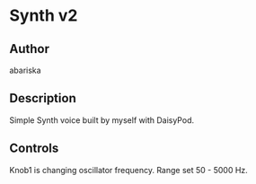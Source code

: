 # Synth v2

## Author

abariska


## Description
Simple Synth voice built by myself with DaisyPod.


## Controls
Knob1 is changing oscillator frequency. Range set 50 - 5000 Hz.







